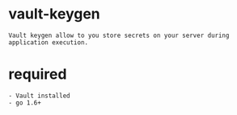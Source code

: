# vault-keygen

    Vault keygen allow to you store secrets on your server during application execution. 


# required

    - Vault installed 
    - go 1.6+
